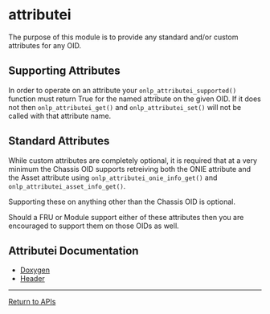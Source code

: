 # attributei

The purpose of this module is to provide any standard and/or custom attributes for any OID.

## Supporting Attributes

In order to operate on an attribute your ```onlp_attributei_supported()``` function must return True for the named attribute on the given OID.
If it does not then ```onlp_attributei_get()``` and ```onlp_attributei_set()``` will not be called with that attribute name.

## Standard Attributes

While custom attributes are completely optional, it is required that at a very minimum the Chassis OID supports retreiving both the ONIE attribute and the Asset attribute using ```onlp_attributei_onie_info_get()``` and ```onlp_attributei_asset_info_get()```.

Supporting these on anything other than the Chassis OID is optional.

Should a FRU or Module support either of these attributes then you are encouraged to support them on those OIDs as well.

## Attributei Documentation
* [Doxygen](http://opencomputeproject.github.io/OpenNetworkLinux/onlp/doxygen/html/group__attributei.html)
* [Header](https://github.com/opencomputeproject/OpenNetworkLinux/blob/ONLPv2/packages/base/any/onlp/src/onlp/module/inc/onlp/platformi/attributei.h)

---
[Return to APIs](http://opencomputeproject.github.io/OpenNetworkLinux/onlp/implementors/apis)
